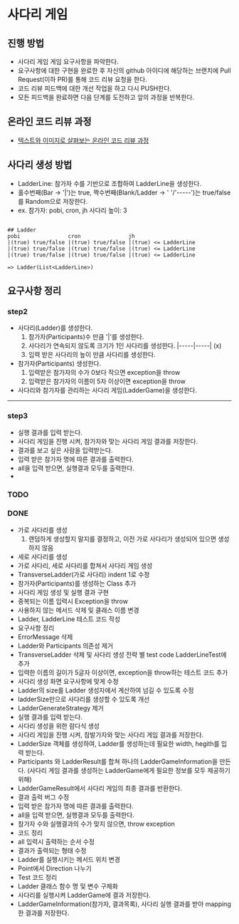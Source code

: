 # 사다리 게임

## 진행 방법

* 사다리 게임 게임 요구사항을 파악한다.
* 요구사항에 대한 구현을 완료한 후 자신의 github 아이디에 해당하는 브랜치에 Pull Request(이하 PR)를 통해 코드 리뷰 요청을 한다.
* 코드 리뷰 피드백에 대한 개선 작업을 하고 다시 PUSH한다.
* 모든 피드백을 완료하면 다음 단계를 도전하고 앞의 과정을 반복한다.

## 온라인 코드 리뷰 과정

* [텍스트와 이미지로 살펴보는 온라인 코드 리뷰 과정](https://github.com/nextstep-step/nextstep-docs/tree/master/codereview)

## 사다리 생성 방법
- LadderLine: 참가자 수를 기반으로 조합하여 LadderLine을 생성한다.
- 홀수번째(Bar -> '|')는 true, 짝수번째(Blank/Ladder -> '     '/'-----')는 true/false를 Random으로 저장한다.
- ex. 참가자: pobi, cron, jh 사다리 높이: 3

```

## Ladder
pobi               cron               jh
|(true) true/false |(true) true/false |(true) <= LadderLine
|(true) true/false |(true) true/false |(true) <= LadderLine
|(true) true/false |(true) true/false |(true) <= LadderLine

=> Ladder(List<LadderLine>)
```


## 요구사항 정리
### step2
- 사다리(Ladder)를 생성한다.
    1. 참가자(Participants)수 만큼 '|'를 생성한다.
    2. 사다리가 연속되지 않도록 크기가 1인 사다리를 생성한다. |-----|-----| (x)
    3. 입력 받은 사다리의 높이 만큼 사다리를 생성한다.
- 참가자(Participants) 생성한다.
    1. 입력받은 참가자의 수가 0보다 작으면 exception을 throw
    2. 입력받은 참가자의 이름이 5자 이상이면 exception을 throw
- 사다리와 참가자를 관리하는 사다리 게임(LadderGame)을 생성한다.
---
### step3
- 실행 결과를 입력 받는다.
- 사다리 게임을 진행 시켜, 참가자와 맞는 사다리 게임 결과를 저장한다.
- 결과를 보고 싶은 사람을 입력받는다.
- 입력 받은 참가자 명에 따른 결과를 출력한다.
- all을 입력 받으면, 실행결과 모두를 출력한다.
- 
### TODO
### DONE
- 가로 사다리를 생성
    1. 랜덤하게 생성할지 말지를 결정하고, 이전 가로 사다리가 생성되어 있으면 생성하지 않음
- 세로 사다리를 생성
- 가로 사다리, 세로 사다리를 합쳐서 사다리 게임 생성
- TransverseLadder(가로 사다리) indent 1로 수정
- 참가자(Participants)를 생성하는 Class 추가
- 사다리 게임 생성 및 실행 결과 구현
- 중복되는 이름 입력시 Exception을 throw
- 사용하지 않는 메서드 삭제 및 클래스 이름 변경
- Ladder, LadderLine 테스트 코드 작성
- 요구사항 정리
- ErrorMessage 삭제
- Ladder와 Participants 의존성 제거
- TransverseLadder 삭제 및 사다리 생성 전략 별 test code LadderLineTest에 추가
- 입력한 이름의 길이가 5글자 이상이면, exception을 throw하는 테스트 코드 추가
- 사다리 생성 화면 요구사항에 맞게 수정
- Ladder의 size를 Ladder 생성자에서 계산하여 넘길 수 있도록 수정
- ladderSize만으로 사다리를 생성할 수 있도록 개선
- LadderGenerateStrategy 제거
- 실행 결과를 입력 받는다.
- 사다리 생성을 위한 람다식 생성
- 사다리 게임을 진행 시켜, 참발가자와 맞는 사다리 게임 결과를 저장한다.
- LadderSize 객체를 생성하여, Ladder를 생성하는데 필요한 width, hegith를 입력 받는다.
- Participants 와 LadderResult를 합쳐 하나의 LadderGameInformation을 만든다.
(사다리 게임 결과를 생성하는 LadderGame에게 필요한 정보를 모두 제공하기 위해)
- LadderGameResult에서 사다리 게임의 최종 결과를 반환한다.
- 결과 출력 버그 수정
- 입력 받은 참가자 명에 따른 결과를 출력한다.
- all을 입력 받으면, 실행결과 모두를 출력한다.
- 참가자 수와 실행결과의 수가 맞지 않으면, throw exception
- 코드 정리
- all 입력시 출력하는 순서 수정
- 결과가 출력되는 형태 수정
- Ladder를 실행시키는 메서드 위치 변경
- Point에서 Direction 나누기
- Test 코드 정리
- Ladder 클래스 함수 명 및 변수 구체화
- 사다리를 실행시켜 LadderGame에 결과 저장한다.
- LadderGameInformation(참가자, 결과목록), 사다리 실행 결과를 받아 mapping한 결과를 저장한다.